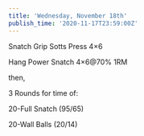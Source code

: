 ```yaml
---
title: 'Wednesday, November 18th'
publish_time: '2020-11-17T23:59:00Z'
---
```


Snatch Grip Sotts Press 4×6

Hang Power Snatch 4×6\@70% 1RM

then,

3 Rounds for time of:

20-Full Snatch (95/65)

20-Wall Balls (20/14)
